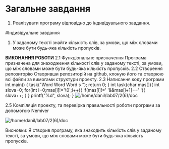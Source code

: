 # Загальне завдання
1. Реалізувати програму відповідно до індивідуального завдання.

#Індивідуальне завдання
1. У заданому тексті знайти кількість слів, за умови, що між словами може бути будь-яка кількість пропусків.

**ВИКОНАННЯ РОБОТИ**
2.1 Функціональне призначення
	Програма призначена для знаходження кількості слів у заданому тексті, за умови, що між словами може бути будь-яка кількість пропусків.
2.2 Створення репозиторію
	Створивши репозиторій на github, клоную його та створюю всі файли за вимогами структури проекту. 
2.3 Написання коду програми
int main()
{
    task("Word  Word   Word s ");
    return 0;
}
int task(char mas[]){
    int slova=0;
    for(int i=0;mas[i]!='\0';i++){
        if(mas[i]!=' '&&mas[i+1]==' '){
            slova++;
        }
    }
    printf("%d", slova);
}
![/home/danil/lab07/2(6)/doc](lab07(4(6)).png)

2.5 Компіляція проекту, та перевірка правильності роботи програми за допомогою Nemiver

![/home/danil/lab07/2(6)/doc](nemiver07(4(6)).png)

Висновки:
Я створив програму, яка знаходить кількість слів у заданому тексті, за умови, що між словами може бути будь-яка кількість пропусків.
